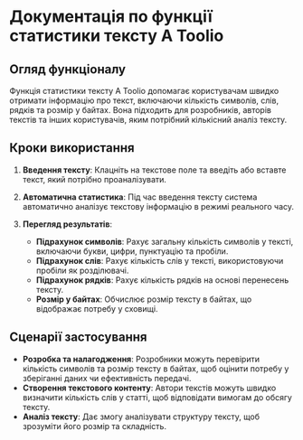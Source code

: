 # Документація по функції статистики тексту A Toolio

## Огляд функціоналу
Функція статистики тексту A Toolio допомагає користувачам швидко отримати інформацію про текст, включаючи кількість символів, слів, рядків та розмір у байтах. Вона підходить для розробників, авторів текстів та інших користувачів, яким потрібний кількісний аналіз тексту.

## Кроки використання

1. **Введення тексту**: Клацніть на текстове поле та введіть або вставте текст, який потрібно проаналізувати.

2. **Автоматична статистика**: Під час введення тексту система автоматично аналізує текстову інформацію в режимі реального часу.

3. **Перегляд результатів**:
   - **Підрахунок символів**: Рахує загальну кількість символів у тексті, включаючи букви, цифри, пунктуацію та пробіли.
   - **Підрахунок слів**: Рахує кількість слів у тексті, використовуючи пробіли як розділювачі.
   - **Підрахунок рядків**: Рахує кількість рядків на основі перенесень тексту.
   - **Розмір у байтах**: Обчислює розмір тексту в байтах, що відображає потребу у сховищі.

## Сценарії застосування

- **Розробка та налагодження**: Розробники можуть перевірити кількість символів та розмір тексту в байтах, щоб оцінити потребу у зберіганні даних чи ефективність передачі.
- **Створення текстового контенту**: Автори текстів можуть швидко визначити кількість слів у статті, щоб відповідати вимогам до обсягу тексту.
- **Аналіз тексту**: Дає змогу аналізувати структуру тексту, щоб зрозуміти його розмір та складність.